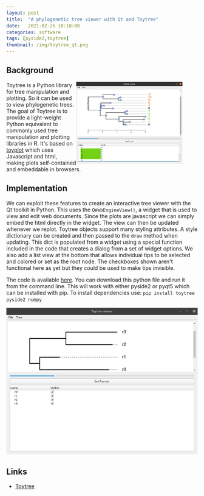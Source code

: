 ```yaml
---
layout: post
title:  "A phylogenetic tree viewer with Qt and Toytree"
date:   2021-02-26 10:18:00
categories: software
tags: [pyside2,toytree]
thumbnail: /img/toytree_qt.png
---
```


## Background

<div style="width: 320px; float:right;">
<img src="/img/toytree_qt.png" width="280px">
</div>

Toytree is a Python library for tree manipulation and plotting. So it can be used to view phylogenetic trees. The goal of Toytree is to provide a light-weight Python equivalent to commonly used tree manipulation and plotting libraries in R. It's based on [toyplot](https://toyplot.readthedocs.io/) which uses Javascript and html, making plots self-contained and embeddable in browsers.

## Implementation

We can exploit these features to create an interactive tree viewer with the Qt toolkit in Python. This uses the `QWebEngineView()`, a widget that is used to view and edit web documents. Since the plots are javascript we can simply embed the html directly in the widget. The view can then be updated whenever we replot. Toytree objects support many styling attributes. A style dictionary can be created and then passed to the `draw` method when updating. This dict is populated from a widget using a special function included in the code that creates a dialog from a set of widget options. We also add a list view at the bottom that allows individual tips to be selected and colored or set as the root node. The checkboxes shown aren't functional here as yet but they could be used to make tips invisible.

The code is available [here](https://github.com/dmnfarrell/teaching/blob/master/gui/toytreeviewer.py). You can download this python file and run it from the command line. This will work with either pyside2 or pyqt5 which can be installed with pip. To install dependencies use: `pip install toytree pyside2 numpy`

<div style="width: auto;">
 <a href="/img/toytree_viewer.gif"> <img class="small-scaled" src="/img/toytree_viewer.gif"></a>  
</div>

## Links

* [Toytree](https://toytree.readthedocs.io/)
